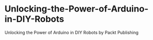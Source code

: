 # Unlocking-the-Power-of-Arduino-in-DIY-Robots
Unlocking the Power of Arduino in DIY Robots by Packt Publishing
